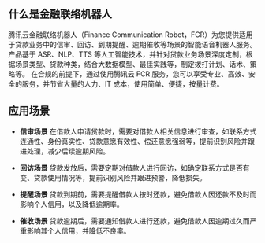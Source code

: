 ## 什么是金融联络机器人
腾讯云金融联络机器人（Finance Communication Robot，FCR）为您提供适用于贷款业务中的信审、回访、到期提醒、逾期催收等场景的智能语音机器人服务。产品基于 ASR、NLP、TTS 等人工智能技术，并针对贷款业务场景深度定制，根据场景类型、贷款种类，结合大数据模型、最佳实践等，制定拨打计划、话术、策略等。
在合规的前提下，通过使用腾讯云 FCR 服务，您可以享受专业、高效、安全的服务，并节省大量的人力、IT 成本，使用简单、便捷，按量计费。
## 应用场景
- **信审场景**
在借款人申请贷款时，需要对借款人相关信息进行审查，如联系方式连通性、身份真实性、贷款意愿有效性、偿还意愿强弱等，提前识别风险并跟进处理，减少后续逾期风险。

- **回访场景**
贷款发放后，需要定期对借款人进行回访，如确定联系方式是否有变、贷款使用情况等，提前识别风险并跟进预警，降低损失。

- **提醒场景**
贷款到期前，需要提醒借款人按时还款，避免借款人因还款不及时而影响个人信用，以及降低逾期率。

- **催收场景**
贷款逾期后，需要通知借款人进行还款，避免借款人因逾期过久而严重影响其个人信用，并降低不良率。
